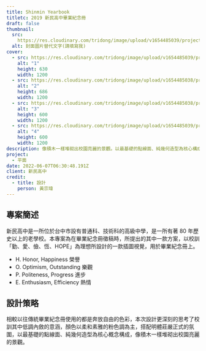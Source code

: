 ```yaml
---
title: Shinmin Yearbook
titletc: 2019 新民高中畢業紀念冊
draft: false
thumbnail:
  src:
    https://res.cloudinary.com/tridong/image/upload/v1654485039/project/shinmin-yearbook/00-%E6%96%B0%E6%B0%91%E9%AB%98%E4%B8%AD%E7%95%A2%E6%A5%AD%E7%B4%80%E5%BF%B5%E5%86%8A%E6%AD%A3%E5%8F%8D%E9%9D%A2%E5%B1%95%E7%A4%BA%E5%B0%81%E9%9D%A2%E5%9C%96.webp  
  alt: 封面圖片替代文字(請填寫我)
cover:
  - src: https://res.cloudinary.com/tridong/image/upload/v1654485039/project/shinmin-yearbook/00-%E6%96%B0%E6%B0%91%E9%AB%98%E4%B8%AD%E7%95%A2%E6%A5%AD%E7%B4%80%E5%BF%B5%E5%86%8A%E6%AD%A3%E5%8F%8D%E9%9D%A2%E5%B1%95%E7%A4%BA%E5%B0%81%E9%9D%A2%E5%9C%96.webp
    alt: "1"
    height: 630
    width: 1200
  - src: https://res.cloudinary.com/tridong/image/upload/v1654485038/project/shinmin-yearbook/02-%E6%96%B0%E6%B0%91%E9%AB%98%E4%B8%AD%E7%95%A2%E6%A5%AD%E7%B4%80%E5%BF%B5%E5%86%8A%E6%AD%A3%E5%8F%8D%E9%9D%A2%E5%8B%95%E7%95%AB.webp
    alt: "2"
    height: 686
    width: 1200
  - src: https://res.cloudinary.com/tridong/image/upload/v1654485038/project/shinmin-yearbook/03-%E6%96%B0%E6%B0%91%E9%AB%98%E4%B8%AD%E7%95%A2%E6%A5%AD%E7%B4%80%E5%BF%B5%E5%86%8A%E6%A8%99%E6%BA%96%E5%AD%97.jpg
    alt: "3"
    height: 600
    width: 1200
  - src: https://res.cloudinary.com/tridong/image/upload/v1654485039/project/shinmin-yearbook/04-%E6%96%B0%E6%B0%91%E9%AB%98%E4%B8%AD%E7%95%A2%E6%A5%AD%E7%B4%80%E5%BF%B5%E5%86%8A%E5%B1%95%E9%96%8B%E5%9C%96.jpg
    alt: "4"
    height: 600
    width: 1200
description: 像積木一樣堆砌出校園亮麗的景觀。以最基礎的點線面、純幾何造型為核心構成，運用美的形式原理——反覆、均衡、節奏、漸層……等方式營造美感和氣氛。
project:
  - 平面
date: 2022-06-07T06:30:48.191Z
client: 新民高中
credit:
  - title: 設計
    person: 黃宗瑋
---
```

## 專案簡述

新民高中是一所位於台中市設有普通科、技術科的高級中學，是一所有著 80 年歷史以上的老學校。本專案為在畢業紀念冊徵稿時，所提出的其中一款方案，以校訓「勤、愛、儉、恆、HOPE」為理想所設計的一款插圖視覺，用於畢業紀念冊上。

* H. Honor, Happiness 榮譽
* O. Optimism, Outstanding 樂觀
* P. Politeness, Progress 進步
* E. Enthusiasm, Efficiency 熱情

## 設計策略

相較以往傳統畢業紀念冊使用的都是奔放自由的色彩，本次設計更深刻的思考了校訓其中低調內斂的意涵，顏色以柔和素雅的粉色調為主，搭配明體莊嚴正式的氛圍，以最基礎的點線面、純幾何造型為核心概念構成，像積木一樣堆砌出校園亮麗的景觀。